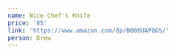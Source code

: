 ```yaml
---
name: Nice Chef's Knife
price: '85'
link: 'https://www.amazon.com/dp/B000UAPQGS/'
person: Drew
---
```


